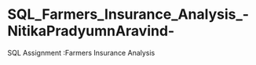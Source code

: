 # SQL_Farmers_Insurance_Analysis_-NitikaPradyumnAravind-
SQL Assignment :Farmers Insurance Analysis
